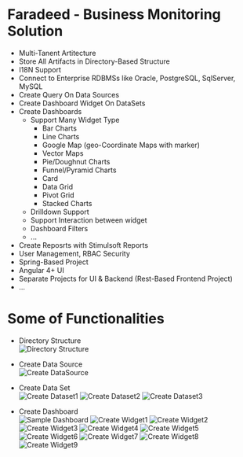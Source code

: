 # Faradeed - Business Monitoring Solution

  - Multi-Tanent Artitecture
  - Store All Artifacts in Directory-Based Structure
  - I18N Support
  - Connect to Enterprise RDBMSs like Oracle, PostgreSQL, SqlServer, MySQL
  - Create Query On Data Sources
  - Create Dashboard Widget On DataSets
  - Create Dashboards
    - Support Many Widget Type 
      - Bar Charts
      - Line Charts
      - Google Map (geo-Coordinate Maps with marker)
      - Vector Maps
      - Pie/Doughnut Charts
      - Funnel/Pyramid Charts
      - Card
      - Data Grid
      - Pivot Grid
      - Stacked Charts
    - Drilldown Support
    - Support Interaction between widget
    - Dashboard Filters
    - ...
  - Create Reposrts with Stimulsoft Reports
  - User Management, RBAC Security 
  - Spring-Based Project 
  - Angular 4+ UI
  - Separate Projects for UI & Backend (Rest-Based Frontend Project)
  - ...
  
  
# Some of Functionalities
- Directory Structure <br />
![Directory Structure](https://raw.githubusercontent.com/saeidrastak/faradeed/master/images/directory-structure.png)

- Create Data Source <br />
![Create DataSource](https://raw.githubusercontent.com/saeidrastak/faradeed/master/images/create-datasource.png)

- Create Data Set <br />
![Create Dataset1](https://raw.githubusercontent.com/saeidrastak/faradeed/master/images/create-dataset1.png)
![Create Dataset2](https://raw.githubusercontent.com/saeidrastak/faradeed/master/images/create-dataset2.png)
![Create Dataset3](https://raw.githubusercontent.com/saeidrastak/faradeed/master/images/create-dataset3.png)

- Create Dashboard <br />
![Sample Dashboard](https://raw.githubusercontent.com/saeidrastak/faradeed/master/images/sample-dashboard.png)
![Create Widget1](https://raw.githubusercontent.com/saeidrastak/faradeed/master/images/create-widget1.png)
![Create Widget2](https://raw.githubusercontent.com/saeidrastak/faradeed/master/images/create-widget2.png)
![Create Widget3](https://raw.githubusercontent.com/saeidrastak/faradeed/master/images/create-widget3.png)
![Create Widget4](https://raw.githubusercontent.com/saeidrastak/faradeed/master/images/create-widget4.png)
![Create Widget5](https://raw.githubusercontent.com/saeidrastak/faradeed/master/images/create-widget5.png)
![Create Widget6](https://raw.githubusercontent.com/saeidrastak/faradeed/master/images/create-widget6.png)
![Create Widget7](https://raw.githubusercontent.com/saeidrastak/faradeed/master/images/create-widget7.png)
![Create Widget8](https://raw.githubusercontent.com/saeidrastak/faradeed/master/images/create-widget8.png)
![Create Widget9](https://raw.githubusercontent.com/saeidrastak/faradeed/master/images/create-widget9.png)


